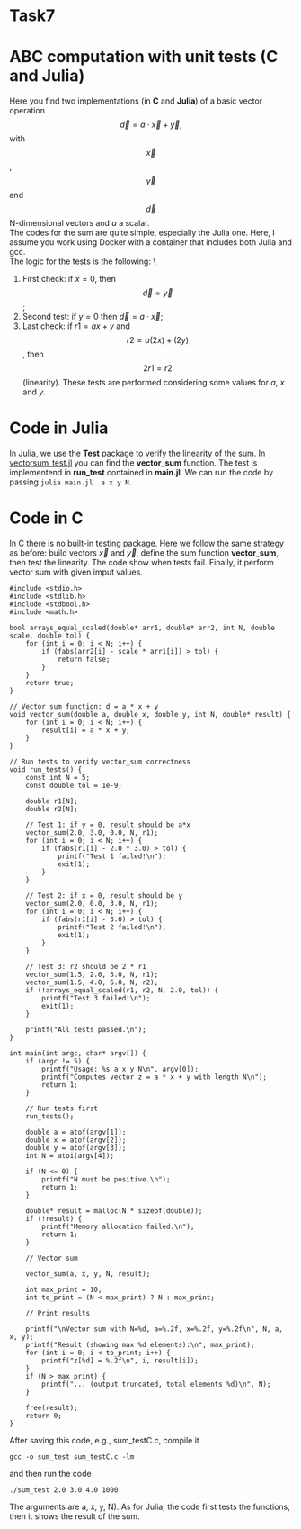 # Task7

# ABC computation with unit tests (C and Julia)

Here you find two implementations (in **C** and **Julia**) of a basic vector operation $$\vec{d}=a\cdot\vec{x}+\vec{y},$$ with $$\vec{x}$$, $$\vec{y}$$ and $$\vec{d}$$ N-dimensional vectors and $a$ a scalar. 
\
The codes for the sum are quite simple, especially the Julia one. Here, I assume you work using Docker with a container that includes both Julia and gcc.
\
The logic for the tests is the following: \
1. First check: if $x=0$, then $$\vec{d}=\vec{y}$$;
2. Second test: if $y=0$ then $\vec{d}=a\cdot\vec{x}$;
3. Last check: if $r1=a x+y$ and $$r2=a (2 x)+(2 y)$$, then $$2 r1=r2$$ (linearity).
These tests are performed considering some values for $a$, $x$ and $y$.

# Code in Julia
In Julia, we use the **Test** package to verify the linearity of the sum. In [vectorsum_test.jl](https://github.com/Gvv98/Task7/blob/main/vectorsum_test.jl) you can find the **vector_sum** function. The test is implementend in **run_test** contained in **main.jl**. We can run the code by passing ``julia main.jl  a x y N``.


# Code in C
In C there is no built-in testing package. Here we follow the same strategy as before: build vectors $\vec{x}$ and $\vec{y}$, define the sum function **vector_sum**, then test the linearity. The code show when tests fail. Finally, it perform vector sum with given imput values. 

```
#include <stdio.h>
#include <stdlib.h>
#include <stdbool.h>
#include <math.h>

bool arrays_equal_scaled(double* arr1, double* arr2, int N, double scale, double tol) {
    for (int i = 0; i < N; i++) {
        if (fabs(arr2[i] - scale * arr1[i]) > tol) {
            return false;
        }
    }
    return true;
}

// Vector sum function: d = a * x + y
void vector_sum(double a, double x, double y, int N, double* result) {
    for (int i = 0; i < N; i++) {
        result[i] = a * x + y;
    }
}

// Run tests to verify vector_sum correctness
void run_tests() {
    const int N = 5;
    const double tol = 1e-9;

    double r1[N];
    double r2[N];

    // Test 1: if y = 0, result should be a*x
    vector_sum(2.0, 3.0, 0.0, N, r1);
    for (int i = 0; i < N; i++) {
        if (fabs(r1[i] - 2.0 * 3.0) > tol) {
            printf("Test 1 failed!\n");
            exit(1);
        }
    }

    // Test 2: if x = 0, result should be y
    vector_sum(2.0, 0.0, 3.0, N, r1);
    for (int i = 0; i < N; i++) {
        if (fabs(r1[i] - 3.0) > tol) {
            printf("Test 2 failed!\n");
            exit(1);
        }
    }

    // Test 3: r2 should be 2 * r1
    vector_sum(1.5, 2.0, 3.0, N, r1);
    vector_sum(1.5, 4.0, 6.0, N, r2);
    if (!arrays_equal_scaled(r1, r2, N, 2.0, tol)) {
        printf("Test 3 failed!\n");
        exit(1);
    }

    printf("All tests passed.\n");
}

int main(int argc, char* argv[]) {
    if (argc != 5) {
        printf("Usage: %s a x y N\n", argv[0]);
        printf("Computes vector z = a * x + y with length N\n");
        return 1;
    }

    // Run tests first
    run_tests();

    double a = atof(argv[1]);
    double x = atof(argv[2]);
    double y = atof(argv[3]);
    int N = atoi(argv[4]);

    if (N <= 0) {
        printf("N must be positive.\n");
        return 1;
    }

    double* result = malloc(N * sizeof(double));
    if (!result) {
        printf("Memory allocation failed.\n");
        return 1;
    }
    
    // Vector sum

    vector_sum(a, x, y, N, result);

    int max_print = 10;
    int to_print = (N < max_print) ? N : max_print;

    // Print results

    printf("\nVector sum with N=%d, a=%.2f, x=%.2f, y=%.2f\n", N, a, x, y);
    printf("Result (showing max %d elements):\n", max_print);
    for (int i = 0; i < to_print; i++) {
        printf("z[%d] = %.2f\n", i, result[i]);
    }
    if (N > max_print) {
        printf("... (output truncated, total elements %d)\n", N);
    }

    free(result);
    return 0;
}
```

After saving this code, e.g., sum_testC.c, compile it 
 ```
gcc -o sum_test sum_testC.c -lm
```
and then run the code
```
./sum_test 2.0 3.0 4.0 1000
```
The arguments are a, x, y, N). As for Julia, the code first tests the functions, then it shows the result of the sum.

